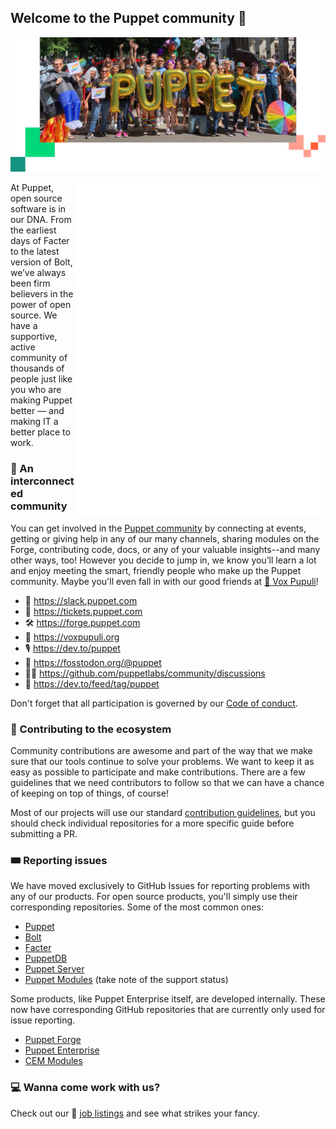 ## Welcome to the Puppet community 👋

![Puppet folk having a grand time at Portland's annual Pride parade.](https://raw.githubusercontent.com/puppetlabs/.github/main/profile/Community-Marquee-1792x768.png)

<img align="right" src="https://raw.githubusercontent.com/puppetlabs/.github/main/profile/github-metrics.svg" alt="Metrics" width="400">

At Puppet, open source software is in our DNA. From the earliest days of Facter to the latest version of Bolt, we’ve always been firm believers in the power of open source. We have a supportive, active community of thousands of people just like you who are making Puppet better — and making IT a better place to work.


### 🎪 An interconnected community

You can get involved in the [Puppet community](https://puppet.com/community/) by connecting at events, getting or giving help in any of our many channels, sharing modules on the Forge, contributing code, docs, or any of your valuable insights--and many other ways, too! However you decide to jump in, we know you’ll learn a lot and enjoy meeting the smart, friendly people who make up the Puppet community. Maybe you'll even fall in with our good friends at [🦊 Vox Pupuli](https://voxpupuli.org)!

- 💬 https://slack.puppet.com
- 🎫 https://tickets.puppet.com
- 🛠️ https://forge.puppet.com
- 🦊 https://voxpupuli.org
- 🎙 https://dev.to/puppet
- 🐘 https://fosstodon.org/@puppet
- 👩‍💻 https://github.com/puppetlabs/community/discussions
- 📰 https://dev.to/feed/tag/puppet

Don't forget that all participation is governed by our [Code of conduct](https://pup.pt/conduct).

### 🎁 Contributing to the ecosystem

Community contributions are awesome and part of the way that we make sure that our tools continue to solve your problems. We want to keep it as easy as possible to participate and make contributions. There are a few guidelines that we need contributors to follow so that we can have a chance of keeping on top of things, of course!

Most of our projects will use our standard [contribution guidelines](https://github.com/puppetlabs/.github/blob/main/CONTRIBUTING.md), but you should check individual repositories for a more specific guide before submitting a PR.

### 🎟️ Reporting issues

We have moved exclusively to GitHub Issues for reporting problems with any of our products. For open source products, you'll simply use their corresponding repositories. Some of the most common ones:
  * [Puppet](https://github.com/puppetlabs/puppet)
  * [Bolt](https://github.com/puppetlabs/bolt)
  * [Facter](https://github.com/puppetlabs/facter)
  * [PuppetDB](https://github.com/puppetlabs/puppetdb)
  * [Puppet Server](https://github.com/puppetlabs/puppetserver)
  * [Puppet Modules](https://github.com/search?q=topic%3Amodule+org%3Apuppetlabs+fork%3Atrue&type=Repositories) (take note of the support status)

Some products, like Puppet Enterprise itself, are developed internally. These now have corresponding GitHub repositories that are currently only used for issue reporting.
  * [Puppet Forge](https://github.com/puppetlabs/forge_issues)
  * [Puppet Enterprise](https://github.com/puppetlabs/puppet-enterprise_issues)
  * [CEM Modules](https://github.com/puppetlabs/cem_issues)

### 💻 Wanna come work with us?

Check out our 📜 [job listings](https://www.perforce.com/careers) and see what strikes your fancy.



